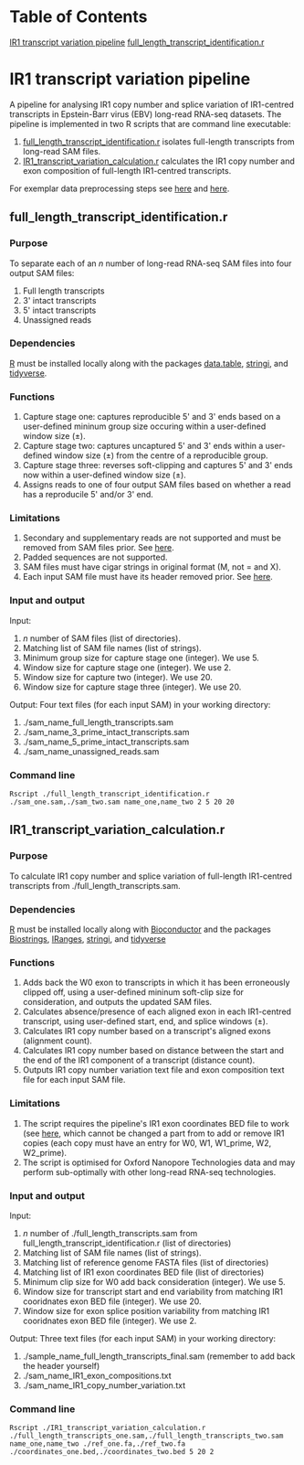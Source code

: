 # Table of Contents  
[IR1 transcript variation pipeline](#headers)
[full_length_transcript_identification.r](#headers)

# IR1 transcript variation pipeline
A pipeline for analysing IR1 copy number and splice variation of IR1-centred transcripts in Epstein-Barr virus (EBV) long-read RNA-seq datasets. The pipeline is implemented in two R scripts that are command line executable:
1. [full_length_transcript_identification.r](https://github.com/loggy01/IR1-transcript-elucidation-pipeline/blob/main/src/full_length_long_read_identification.r) isolates full-length transcripts from long-read SAM files.
2. [IR1_transcript_variation_calculation.r](https://github.com/loggy01/IR1-transcript-elucidation-pipeline/blob/main/src/IR1_read_correction_and_elucidation.r) calculates the IR1 copy number and exon composition of full-length IR1-centred transcripts.

For exemplar data preprocessing steps see [here]() and [here]().


## full_length_transcript_identification.r

### Purpose
To separate each of an *n* number of long-read RNA-seq SAM files into four output SAM files:
1. Full length transcripts
2. 3' intact transcripts
3. 5' intact transcripts
4. Unassigned reads

### Dependencies
[R](http://lib.stat.cmu.edu/R/CRAN/) must be installed locally along with the packages [data.table](https://cran.r-project.org/web/packages/data.table/index.html), [stringi](https://cran.r-project.org/web/packages/stringi/index.html), and [tidyverse](https://cran.r-project.org/web/packages/tidyverse/index.html).

### Functions
1. Capture stage one: captures reproducible 5' and 3' ends based on a user-defined mininum group size occuring within a user-defined window size (±).
3. Capture stage two: captures uncaptured 5' and 3' ends within a user-defined window size (±) from the centre of a reproducible group.
4. Capture stage three: reverses soft-clipping and captures 5' and 3' ends now within a user-defined window size (±).
5. Assigns reads to one of four output SAM files based on whether a read has a reproducile 5' and/or 3' end.

### Limitations
1. Secondary and supplementary reads are not supported and must be removed from SAM files prior. See [here]().
2. Padded sequences are not supported.
3. SAM files must have cigar strings in original format (M, not = and X).
4. Each input SAM file must have its header removed prior. See [here]().

### Input and output
Input: 
1. *n* number of SAM files (list of directories).
2. Matching list of SAM file names (list of strings). 
3. Minimum group size for capture stage one (integer). We use 5.
4. Window size for capture stage one (integer). We use 2.
5. Window size for capture two (integer). We use 20.
6. Window size for capture stage three (integer). We use 20.

Output:
Four text files (for each input SAM) in your working directory:
1. ./sam_name_full_length_transcripts.sam
2. ./sam_name_3_prime_intact_transcripts.sam
3. ./sam_name_5_prime_intact_transcripts.sam
4. ./sam_name_unassigned_reads.sam

### Command line
````shell
Rscript ./full_length_transcript_identification.r ./sam_one.sam,./sam_two.sam name_one,name_two 2 5 20 20
````


## IR1_transcript_variation_calculation.r

### Purpose
To calculate IR1 copy number and splice variation of full-length IR1-centred transcripts from ./full_length_transcripts.sam.

### Dependencies
[R](http://lib.stat.cmu.edu/R/CRAN/) must be installed locally along with [Bioconductor](https://www.bioconductor.org/install/) and the packages [Biostrings](https://bioconductor.org/packages/release/bioc/html/Biostrings.html), [IRanges](https://bioconductor.org/packages/release/bioc/html/IRanges.html), [stringi](https://cran.r-project.org/web/packages/stringi/index.html), and [tidyverse](https://cran.r-project.org/web/packages/tidyverse/index.html)

### Functions
1. Adds back the W0 exon to transcripts in which it has been erroneously clipped off, using a user-defined mininum soft-clip size for consideration, and      outputs the updated SAM files.
2. Calculates absence/presence of each aligned exon in each IR1-centred transcript, using user-defined start, end, and splice windows (±).
3. Calculates IR1 copy number based on a transcript's aligned exons (alignment count).
4. Calculates IR1 copy number based on distance between the start and the end of the IR1 component of a transcript (distance count).
5. Outputs IR1 copy number variation text file and exon composition text file for each input SAM file.

### Limitations 
1. The script requires the pipeline's IR1 exon coordinates BED file to work (see [here](https://github.com/loggy01/IR1-transcript-elucidation-pipeline/blob/main/examples/IR1_read_correction_and_elucidation/input.bed), which cannot be changed a part from to add or remove IR1 copies (each copy must have an entry for W0, W1, W1_prime, W2, W2_prime).
2. The script is optimised for Oxford Nanopore Technologies data and may perform sub-optimally with other long-read RNA-seq technologies.

### Input and output
Input: 
1. *n* number of ./full_length_transcripts.sam from full_length_transcript_identification.r (list of directories)
2. Matching list of SAM file names (list of strings).
3. Matching list of reference genome FASTA files (list of directories)
4. Matching list of IR1 exon coordinates BED file (list of directories)
5. Minimum clip size for W0 add back consideration (integer). We use 5.
6. Window size for transcript start and end variability from matching IR1 cooridnates exon BED file (integer). We use 20.
7. Window size for exon splice position variability from matching IR1 cooridnates exon BED file (integer). We use 2.

Output:
Three text files (for each input SAM) in your working directory:
1. ./sample_name_full_length_transcripts_final.sam (remember to add back the header yourself)
2. ./sam_name_IR1_exon_compositions.txt
3. ./sam_name_IR1_copy_number_variation.txt

### Command line
````shell
Rscript ./IR1_transcript_variation_calculation.r ./full_length_transcripts_one.sam,./full_length_transcripts_two.sam name_one,name_two ./ref_one.fa,./ref_two.fa ./coordinates_one.bed,./coordinates_two.bed 5 20 2
